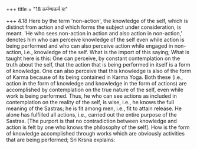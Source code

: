 +++
title = "18 कर्मण्यकर्म यः"

+++
4.18 Here by the term 'non-action', the knowledge of the self, which is
distinct from action and which forms the subject under consideration, is
meant. 'He who sees non-action in action and also action in non-action,'
denotes him who can perceive knowledge of the self even while action is
being performed and who can also perceive action while engaged in
non-action, i.e., knowledge of the self. What is the import of this
saying; What is taught here is this: One can perceive, by constant
contemplation on the truth about the self, that the action that is being
performed in itself is a form of knowledge. One can also perceive that
this knowledge is also of the form of Karma because of its being
contained in Karma Yoga. Both these (i.e., action in the form of
knowledge and knowledge in the form of actions) are accomplished by
contemplation on the true nature of the self, even while work is being
performed. Thus, he who can see actions as included in contemplation on
the reality of the self, is wise, i.e., he knows the full meaning of the
Sastras; he is fit among men, i.e., fit to attain release. He alone has
fulfilled all actions, i.e., carried out the entire purpose of the
Sastras. \[The purport is that no contradiction between knowledge and
action is felt by one who knows the philosophy of the self\]. How is the
form of knowledge accomplished through works which are obviously
activities that are being performed; Sri Krsna explains:
